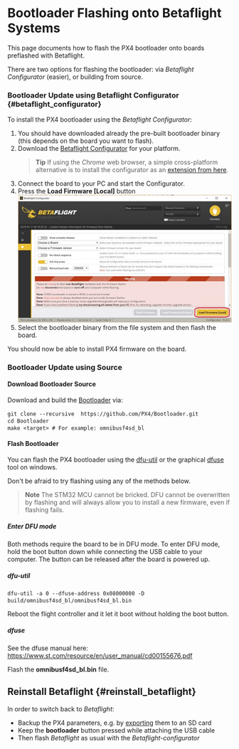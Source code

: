 # Bootloader Flashing onto Betaflight Systems

This page documents how to flash the PX4 bootloader onto boards preflashed with Betaflight.

There are two options for flashing the bootloader: via *Betaflight Configurator* (easier), or building from source.

### Bootloader Update using Betaflight Configurator {#betaflight_configurator}

To install the PX4 bootloader using the *Betaflight Configurator*:
1. You should have downloaded already the pre-built bootloader binary (this depends on the board you want to flash).
1. Download the [Betaflight Configurator](https://github.com/betaflight/betaflight-configurator/releases) for your platform.
   > **Tip** If using the *Chrome* web browser, a simple cross-platform alternative is to install the configurator as an [extension from here]( https://chrome.google.com/webstore/detail/betaflight-configurator/kdaghagfopacdngbohiknlhcocjccjao). 
1. Connect the board to your PC and start the Configurator.
1. Press the **Load Firmware [Local]** button
   ![Betaflight Configurator - Local Firmware](../../assets/flight_controller/omnibus_f4_sd/betaflight_configurator.jpg)
1. Select the bootloader binary from the file system and then flash the board.

You should now be able to install PX4 firmware on the board.

### Bootloader Update using Source

#### Download Bootloader Source

Download and build the [Bootloader](https://github.com/PX4/Bootloader) via:
```
git clone --recursive  https://github.com/PX4/Bootloader.git
cd Bootloader
make <target> # For example: omnibusf4sd_bl
```

#### Flash Bootloader

You can flash the PX4 bootloader using the [dfu-util](http://dfu-util.sourceforge.net/) or the graphical [dfuse](https://www.st.com/en/development-tools/stsw-stm32080.html) tool on windows.

Don't be afraid to try flashing using any of the methods below. 

> **Note** The STM32 MCU cannot be bricked. 
> DFU cannot be overwritten by flashing and will always allow you to install a new firmware, even if flashing fails.

##### Enter DFU mode

Both methods require the board to be in DFU mode. 
To enter DFU mode, hold the boot button down while connecting the USB cable to your computer. 
The button can be released after the board is powered up.

##### dfu-util

```
dfu-util -a 0 --dfuse-address 0x08000000 -D  build/omnibusf4sd_bl/omnibusf4sd_bl.bin
```

Reboot the flight controller and it let it boot without holding the boot button.

##### dfuse

See the dfuse manual here: https://www.st.com/resource/en/user_manual/cd00155676.pdf

Flash the **omnibusf4sd_bl.bin** file.


## Reinstall Betaflight {#reinstall_betaflight}

In order to switch back to *Betaflight*:
- Backup the PX4 parameters, e.g. by [exporting](https://dev.px4.io/master/en/advanced/parameters_and_configurations.html#exporting-and-loading-parameters) them to an SD card
- Keep the **bootloader** button pressed while attaching the USB cable
- Then flash *Betaflight* as usual with the *Betaflight-configurator*

